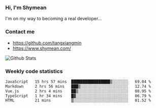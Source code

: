 ### Hi, I'm Shymean

I'm on my way to becoming a real developer...

### Contact me

- <https://github.com/tangxiangmin>
- <https://www.shymean.com/>

![Github Stats](https://github-readme-stats.vercel.app/api?username=tangxiangmin&show_icons=true&theme=dark)


###  Weekly code statistics

<!--START_SECTION:waka-->

```txt
JavaScript   15 hrs 57 mins  █████████████████▒░░░░░░░   69.04 %
Markdown     2 hrs 56 mins   ███▒░░░░░░░░░░░░░░░░░░░░░   12.74 %
Vue.js       2 hrs 4 mins    ██▒░░░░░░░░░░░░░░░░░░░░░░   08.95 %
TypeScript   1 hr 34 mins    █▓░░░░░░░░░░░░░░░░░░░░░░░   06.79 %
HTML         21 mins         ▒░░░░░░░░░░░░░░░░░░░░░░░░   01.52 %
```

<!--END_SECTION:waka-->